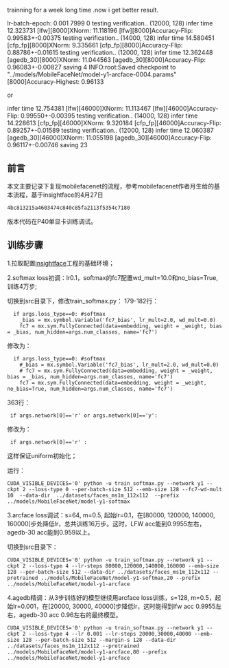 
trainning for a week long time .now i get better result.


lr-batch-epoch: 0.001 7999 0
testing verification..
(12000, 128)
infer time 12.323731
[lfw][8000]XNorm: 11.118196
[lfw][8000]Accuracy-Flip: 0.99583+-0.00375
testing verification..
(14000, 128)
infer time 14.580451
[cfp_fp][8000]XNorm: 9.335661
[cfp_fp][8000]Accuracy-Flip: 0.88786+-0.01615
testing verification..
(12000, 128)
infer time 12.362448
[agedb_30][8000]XNorm: 11.044563
[agedb_30][8000]Accuracy-Flip: 0.96083+-0.00827
saving 4
INFO:root:Saved checkpoint to "../models/MobileFaceNet/model-y1-arcface-0004.params"
[8000]Accuracy-Highest: 0.96133

or

infer time 12.754381
[lfw][46000]XNorm: 11.113467
[lfw][46000]Accuracy-Flip: 0.99550+-0.00395
testing verification..
(14000, 128)
infer time 14.228613
[cfp_fp][46000]XNorm: 9.320184
[cfp_fp][46000]Accuracy-Flip: 0.89257+-0.01589
testing verification..
(12000, 128)
infer time 12.060387
[agedb_30][46000]XNorm: 11.055198
[agedb_30][46000]Accuracy-Flip: 0.96117+-0.00746
saving 23

## 前言

本文主要记录下复现mobilefacenet的流程，参考mobilefacenet作者月生给的基本流程，基于insightface的4月27日
```
4bc813215a4603474c840c85fa2113f5354c7180
```
版本代码在P40单显卡训练调试。

## 训练步骤
1.拉取配置[insightface](https://github.com/deepinsight/insightface)工程的基础环境；

2.softmax loss初调：lr0.1，softmax的fc7配置wd_mult=10.0和no_bias=True,训练4万步;


切换到src目录下，修改train_softmax.py：
179-182行：
```
  if args.loss_type==0: #softmax
    _bias = mx.symbol.Variable('fc7_bias', lr_mult=2.0, wd_mult=0.0)
    fc7 = mx.sym.FullyConnected(data=embedding, weight = _weight, bias = _bias, num_hidden=args.num_classes, name='fc7')
```
修改为：

```
  if args.loss_type==0: #softmax
    #_bias = mx.symbol.Variable('fc7_bias', lr_mult=2.0, wd_mult=0.0)
    # fc7 = mx.sym.FullyConnected(data=embedding, weight = _weight, bias = _bias, num_hidden=args.num_classes, name='fc7')
    fc7 = mx.sym.FullyConnected(data=embedding, weight = _weight, no_bias=True, num_hidden=args.num_classes, name='fc7')
```

363行：

```
 if args.network[0]=='r' or args.network[0]=='y':
```
修改为：

```
 if args.network[0]=='r' :
```
这样保证uniform初始化；


运行：
```
CUDA_VISIBLE_DEVICES='0' python -u train_softmax.py --network y1 --ckpt 2 --loss-type 0 --per-batch-size 512 --emb-size 128 --fc7-wd-mult 10  --data-dir  ../datasets/faces_ms1m_112x112  --prefix ../models/MobileFaceNet/model-y1-softmax
```
 

3.arcface loss调试：s=64, m=0.5, 起始lr=0.1，在[80000, 120000, 140000, 160000]步处降低lr，总共训练16万步。这时，LFW acc能到0.9955左右，agedb-30 acc能到0.959以上。

切换到src目录下：

```
CUDA_VISIBLE_DEVICES='0' python -u train_softmax.py --network y1 --ckpt 2 --loss-type 4 --lr-steps 80000,120000,140000,160000 --emb-size 128 --per-batch-size 512 --data-dir ../datasets/faces_ms1m_112x112 --pretrained ../models/MobileFaceNet/model-y1-softmax,20 --prefix ../models/MobileFaceNet/model-y1-arcface
```

4.agedb精调：从3步训练好的模型继续用arcface loss训练，s=128, m=0.5，起始lr=0.001，在[20000, 30000, 40000]步降低lr，这时能得到lfw acc 0.9955左右，agedb-30 acc 0.96左右的最终模型。

```
CUDA_VISIBLE_DEVICES='0' python -u train_softmax.py --network y1 --ckpt 2 --loss-type 4 --lr 0.001 --lr-steps 20000,30000,40000 --emb-size 128 --per-batch-size 512 --margin-s 128 --data-dir ../datasets/faces_ms1m_112x112 --pretrained ../models/MobileFaceNet/model-y1-arcface,80 --prefix ../models/MobileFaceNet/model-y1-arcface
```

